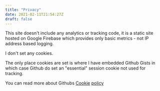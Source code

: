 ```yaml
---
title: "Privacy"
date: 2021-02-11T21:54:27Z
draft: false
---
```


This site doesn't include any analytics or tracking code, it is a static site hosted on Google Firebase which provides only basic metrics - not IP address based logging.

I don't set any cookies.

The only place cookies are set is where I have embedded Github Gists in which case Github do set an "essential" session cookie not used for tracking.

You can read more about Githubs [Cookie](https://github.blog/2020-12-17-no-cookie-for-you/) [policy](https://docs.github.com/en/github/site-policy/github-privacy-statement#our-use-of-cookies-and-tracking)
